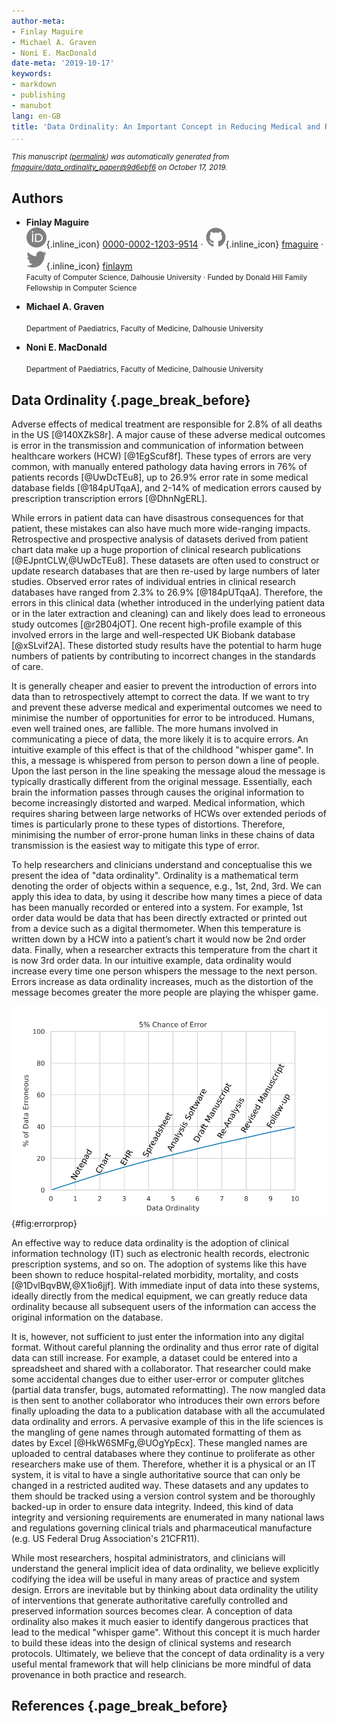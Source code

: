 ```yaml
---
author-meta:
- Finlay Maguire
- Michael A. Graven
- Noni E. MacDonald
date-meta: '2019-10-17'
keywords:
- markdown
- publishing
- manubot
lang: en-GB
title: 'Data Ordinality: An Important Concept in Reducing Medical and Research Errors'
...
```







<small><em>
This manuscript
([permalink](https://fmaguire.github.io/data_ordinality_paper/v/9d6ebf6f4710528db2aa2d81464de76324c139d7/))
was automatically generated
from [fmaguire/data_ordinality_paper@9d6ebf6](https://github.com/fmaguire/data_ordinality_paper/tree/9d6ebf6f4710528db2aa2d81464de76324c139d7)
on October 17, 2019.
</em></small>

## Authors



+ **Finlay Maguire**<br>
    ![ORCID icon](images/orcid.svg){.inline_icon}
    [0000-0002-1203-9514](https://orcid.org/0000-0002-1203-9514)
    · ![GitHub icon](images/github.svg){.inline_icon}
    [fmaguire](https://github.com/fmaguire)
    · ![Twitter icon](images/twitter.svg){.inline_icon}
    [finlaym](https://twitter.com/finlaym)<br>
  <small>
     Faculty of Computer Science, Dalhousie University
     · Funded by Donald Hill Family Fellowship in Computer Science
  </small>

+ **Michael A. Graven**<br><br>
  <small>
     Department of Paediatrics, Faculty of Medicine, Dalhousie University
  </small>

+ **Noni E. MacDonald**<br><br>
  <small>
     Department of Paediatrics, Faculty of Medicine, Dalhousie University
  </small>



## Data Ordinality {.page_break_before}

Adverse effects of medical treatment are responsible for 2.8% of all deaths in the US [@140XZkS8r].
A major cause of these adverse medical outcomes is error in the transmission and communication of information between healthcare workers (HCW) [@1EgScuf8f].
These types of errors are very common, with manually entered pathology data having errors in 76% of patients records [@UwDcTEu8], up to 26.9% error rate in some medical database fields [@184pUTqaA], and 2-14% of medication errors caused by prescription transcription errors [@DhnNgERL].

While errors in patient data can have disastrous consequences for that patient, these mistakes can also have much more wide-ranging impacts.
Retrospective and prospective analysis of datasets derived from patient chart data make up a huge proportion of clinical research publications [@EJpntCLW,@UwDcTEu8].
These datasets are often used to construct or update research databases that are then re-used by large numbers of later studies. 
Observed error rates of individual entries in clinical research databases have ranged from 2.3% to 26.9% [@184pUTqaA].
Therefore, the errors in this clinical data (whether introduced in the underlying patient data or in the later extraction and cleaning) can and likely does lead to erroneous study outcomes [@r2B04jOT].
One recent high-profile example of this involved errors in the large and well-respected UK Biobank database [@xSLvif2A].
These distorted study results have the potential to harm huge numbers of patients by contributing to incorrect changes in the standards of care.

It is generally cheaper and easier to prevent the introduction of errors into data than to retrospectively attempt to correct the data.
If we want to try and prevent these adverse medical and experimental outcomes we need to minimise the number of opportunities for error to be introduced.
Humans, even well trained ones, are fallible.
The more humans involved in communicating a piece of data, the more likely it is to acquire errors.
An intuitive example of this effect is that of the childhood "whisper game".
In this, a message is whispered from person to person down a line of people.
Upon the last person in the line speaking the message aloud the message is typically drastically different from the original message.
Essentially, each brain the information passes through causes the original information to become increasingly distorted and warped.
Medical information, which requires sharing between large networks of HCWs over extended periods of times is particularly prone to these types of distortions.
Therefore, minimising the number of error-prone human links in these chains of data transmission is the easiest way to mitigate this type of error.

To help researchers and clinicians understand and conceptualise this we present the idea of "data ordinality".
Ordinality is a mathematical term denoting the order of objects within a sequence, e.g., 1st, 2nd, 3rd.
We can apply this idea to data, by using it describe how many times a piece of data has been manually recorded or entered into a system.
For example, 1st order data would be data that has been directly extracted or printed out from a device such as a digital thermometer.
When this temperature is written down by a HCW into a patient’s chart it would now be 2nd order data. 
Finally, when a researcher extracts this temperature from the chart it is now 3rd order data.
In our intuitive example, data ordinality would increase every time one person whispers the message to the next person. 
Errors increase as data ordinality increases, much as the distortion of the message becomes greater the more people are playing the whisper game.

![Propagation of Error with Data Ordinality. Assuming an arbitrary uniform 5% chance of error in the copying of each data-point at each stage of copying. In reality different pieces of data and different stages will have drastically different error rates.](images/error_prop.png){#fig:errorprop}

An effective way to reduce data ordinality is the adoption of clinical information technology (IT) such as electronic health records, electronic prescription systems, and so on.
The adoption of systems like this have been shown to reduce hospital-related morbidity, mortality, and costs [@1DvlBqvBW,@X1io6jjf].
With immediate input of data into these systems, ideally directly from the medical equipment, we can greatly reduce data ordinality because all subsequent users of the information can access the original information on the database. 

It is, however, not sufficient to just enter the information into any digital format.
Without careful planning the ordinality and thus error rate of digital data can still increase.
For example, a dataset could be entered into a spreadsheet and shared with a collaborator.
That researcher could make some accidental changes due to either user-error or computer glitches (partial data transfer, bugs, automated reformatting).
The now mangled data is then sent to another collaborator who introduces their own errors before finally uploading the data to a publication database with all the accumulated data ordinality and errors.
A pervasive example of this in the life sciences is the mangling of gene names through automated formatting of them as dates by Excel [@HkW6SMFg,@UOgYpEcx].
These mangled names are uploaded to central databases where they continue to proliferate as other researchers make use of them.
Therefore, whether it is a physical or an IT system, it is vital to have a single authoritative source that can only be changed in a restricted audited way.
These datasets and any updates to them should be tracked using a version control system and be thoroughly backed-up in order to ensure data integrity.
Indeed, this kind of data integrity and versioning requirements are enumerated in many national laws and regulations governing clinical trials and pharmaceutical manufacture (e.g. US Federal Drug Association's 21CFR11).

While most researchers, hospital administrators, and clinicians will understand the general implicit idea of data ordinality, we believe explicitly codifying the idea will be useful in many areas of practice and system design.
Errors are inevitable but by thinking about data ordinality the utility of interventions that generate authoritative carefully controlled and preserved information sources becomes clear.
A conception of data ordinality also makes it much easier to identify dangerous practices that lead to the medical "whisper game".
Without this concept it is much harder to build these ideas into the design of clinical systems and research protocols.
Ultimately, we believe that the concept of data ordinality is a very useful mental framework that will help clinicians be more mindful of data provenance in both practice and research.


## References {.page_break_before}

<!-- Explicitly insert bibliography here -->
<div id="refs"></div>
